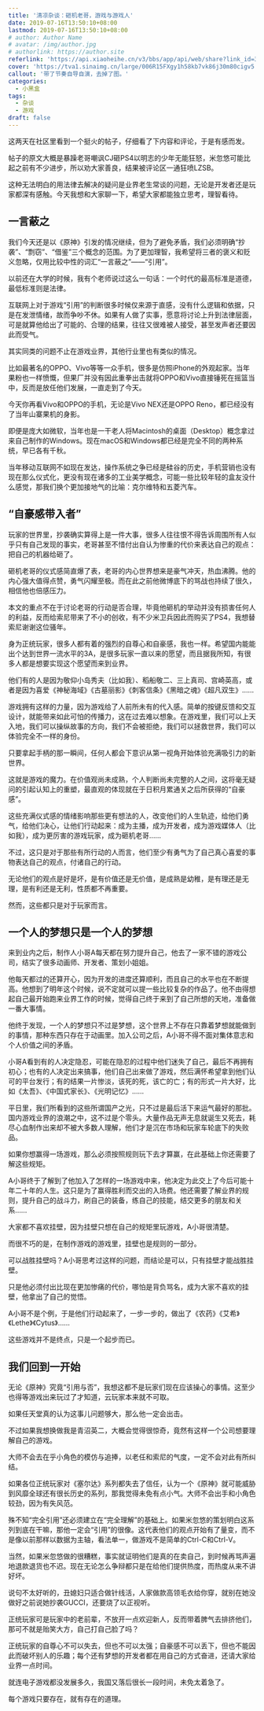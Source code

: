 ```yaml
---
title: '清凉杂谈：砸机老哥，游戏与游戏人'
date: 2019-07-16T13:50:10+08:00
lastmod: 2019-07-16T13:50:10+08:00
# author: Author Name
# avatar: /img/author.jpg
# authorlink: https://author.site
referlink: 'https://api.xiaoheihe.cn/v3/bbs/app/api/web/share?link_id=30557031'
cover: 'https://tva1.sinaimg.cn/large/006R15FXgy1h58kb7vk86j30m80cigv5.jpg'
callout: '带了节奏自导自演，去掉了图。'
categories:
  - 小黑盒
tags:
  - 杂谈
  - 游戏
draft: false
---
```


这两天在社区里看到一个挺火的帖子，仔细看了下内容和评论，于是有感而发。

<!--more-->

帖子的原文大概是暴躁老哥嘲讽CJ砸PS4以明志的少年无能狂怒，米忽悠可能比起之前有不少进步，所以劝大家善良，结果被评论区一通狂喷LZSB。

这种无法明白的用法律去解决的疑问是业界老生常谈的问题，无论是开发者还是玩家都深有感触。今天我想和大家聊一下，希望大家都能独立思考，理智看待。

## 一言蔽之

我们今天还是以《原神》引发的情况继续，但为了避免矛盾，我们必须明确“抄袭”、“剽窃”、“借鉴”三个概念的范围。为了更加理智，我希望将三者的褒义和贬义忽略，仅用比较中性的词汇“一言蔽之”——“引用”。

以前还在大学的时候，我有个老师说过这么一句话：一个时代的最高标准是道德，最低标准则是法律。

互联网上对于游戏“引用”的判断很多时候仅来源于直感，没有什么逻辑和依据，只是在发泄情绪，故而争吵不休。如果有人做了实事，愿意将讨论上升到法律层面，可是就算他给出了可能的、合理的结果，往往又很难被人接受，甚至发声者还要因此而受气。

其实同类的问题不止在游戏业界，其他行业里也有类似的情况。

比如最著名的OPPO、Vivo等等一众手机，很多是仿照iPhone的外观起家。当年果粉也一样愤慨，但果厂并没有因此重拳出击就将OPPO和Vivo直接锤死在摇篮当中，反而是放任他们发展，一直走到了今天。

今天你再看Vivo和OPPO的手机，无论是Vivo NEX还是OPPO Reno，都已经没有了当年山寨果机的身影。

即便是庞大如微软，当年也是一干老人将Macintosh的桌面（Desktop）概念拿过来自己制作的Windows。现在macOS和Windows都已经是完全不同的两种系统，早已各有千秋。

当年移动互联网不如现在发达，操作系统之争已经是硅谷的历史，手机营销也没有现在那么仪式化，更没有现在诸多的工业美学概念，可能一些比较年轻的盒友没什么感觉，那我们换个更加接地气的比喻：克尔维特和五菱汽车。

## “自豪感带入者”

玩家的世界里，抄袭确实算得上是一件大事，很多人往往恨不得告诉周围所有人似乎只有自己发现的事实，老哥甚至不惜付出自认为惨重的代价来表达自己的观点：把自己的机器给砸了。

砸机老哥的仪式感简直爆了表，老哥的内心世界想来是豪气冲天，热血沸腾。他的内心强大值得点赞，勇气闪耀至极。而在此之前他微博底下的骂战也持续了很久，相信他也倍感压力。

本文的重点不在于讨论老哥的行动是否合理，毕竟他砸机的举动并没有损害任何人的利益，反而给索尼带来了不小的创收，有不少米卫兵因此而购买了PS4，我想替索尼谢谢这位骚年。

身为正统玩家，很多人都有着的强烈的自尊心和自豪感，我也一样。希望国内能能出个达到世界一流水平的3A，是很多玩家一直以来的愿望，而且据我所知，有很多人都是想要实现这个愿望而来到业界。

他们有的人是因为敬仰小岛秀夫（比如我）、稻船敬二、三上真司、宫崎英高，或者是因为喜爱《神秘海域》《古墓丽影》《刺客信条》《黑暗之魂》《超凡双生》……

游戏拥有这样的力量，因为游戏给了人前所未有的代入感。简单的按键反馈和交互设计，就能带来如此可怕的传播力，这在过去难以想象。在游戏里，我们可以上天入地，我们可以操纵故事的方向，我们不会被拒绝，我们可以拯救世界，我们可以体验完全不一样的身份。

只要拿起手柄的那一瞬间，任何人都会下意识从第一视角开始体验充满吸引力的新世界。

这就是游戏的魔力。在价值观尚未成熟，个人判断尚未完整的人之间，这将毫无疑问的引起认知上的重塑，最直观的体现就在于日积月累通关之后所获得的“自豪感”。

这些充满仪式感的情绪影响那些更有想法的人，改变他们的人生轨迹，给他们勇气，给他们决心，让他们行动起来：成为主播，成为开发者，成为游戏媒体人（比如我），成为更厉害的游戏玩家，成为砸机老哥……

不过，这只是对于那些有所行动的人而言，他们至少有勇气为了自己真心喜爱的事物表达自己的观点，付诸自己的行动。

无论他们的观点是好是坏，是有价值还是无价值，是成熟是幼稚，是有理还是无理，是有利还是无利，性质都不再重要。

然而，这些都只是对于玩家而言。

## 一个人的梦想只是一个人的梦想

来到业内之后，制作人小哥A每天都在努力提升自己，他去了一家不错的游戏公司，结实了很多动画师、开发者、策划小姐姐。

他每天都过的还算开心，因为开发的进度还算顺利，而且自己的水平也在不断提高。他想到了明年这个时候，说不定就可以提一些比较复杂的作品了。他不由得想起自己最开始跑来业界工作的时候，觉得自己终于来到了自己所想的天地，准备做一番大事情。

他终于发现，一个人的梦想只不过是梦想，这个世界上不存在只靠着梦想就能做到的事情，那种东西只存在于动画里。加入公司之后，A小哥不得不面对集体意志和个人价值之间的矛盾。

小哥A看到有的人决定隐忍，可能在隐忍的过程中他们迷失了自己，最后不再拥有初心；也有的人决定出来搞事，他们自己出来做了游戏，然后满怀希望拿到他们认可的平台发行；有的结果一片惨淡，该死的死，该亡的亡；有的形式一片大好，比如《太吾》、《中国式家长》、《光明记忆》……

平日里，我们所看到的这些所谓国产之光，只不过是最后活下来运气最好的那批。国内游戏业界的浪潮之中，这不过是个零头。大量作品无声无息就诞生又死去，耗尽心血制作出来却不被大多数人理解，他们才是沉在市场和玩家车轮底下的失败品。

如果你想赢得一场游戏，那么必须按照规则玩下去才算赢，在此基础上你还需要了解这些规矩。

A小哥终于了解到了他加入了怎样的一场游戏中来，他决定为此交上了今后可能十年二十年的人生。这只是为了赢得胜利而交出的入场费。他还需要了解业界的规则，提升自己的战斗力，刷自己的装备，练自己的技能，结交更多的朋友和关系……

大家都不喜欢挂壁，因为挂壁只想在自己的规矩里玩游戏，A小哥很清楚。

而很不巧的是，在制作游戏的游戏里，挂壁也是规则的一部分。

可以战胜挂壁吗？A小哥思考过这样的问题，而结论是可以，只有挂壁才能战胜挂壁。

只是他必须付出比现在更加惨痛的代价，哪怕是背负骂名，成为大家不喜欢的挂壁，他拿出了自己的觉悟。

A小哥不是个例，于是他们行动起来了，一步一步的，做出了《农药》《艾希》《Lethe》《Cytus》……

这些游戏并不是终点，只是一个起步而已。

## 我们回到一开始

无论《原神》究竟“引用与否”，我想这都不是玩家们现在应该操心的事情。这至少也得等游戏出来玩过了才知道，云玩家本来就不可取。

如果任天堂真的认为这事儿问题够大，那么他一定会出击。

不过如果我想换做我是青沼英二，大概会觉得很惊奇，竟然有这样一个公司想要理解自己的游戏。

大师不会去在乎小角色的模仿与追捧，以老任和索尼的气度，一定不会对此有所纠结。

如果各位正统玩家对《塞尔达》系列都失去了信任，认为一个《原神》就可能威胁到风靡全球还有很长历史的系列，那我觉得未免有点小气。大师不会出手和小角色较劲，因为有失风范。

殊不知“完全引用”还必须建立在“完全理解”的基础上。如果米忽悠的策划明白这系列到底在干嘛，那他一定会“引用”的很像。这代表他们的观点开始有了量变，而不是像以前那样以数据为主轴，看法单一，做游戏不是简单的Ctrl-C和Ctrl-V。

当然，如果米忽悠做的很糟糕，事实就证明他们是真的在卖自己，到时候再骂声遍地退款退货也不迟。现在无论怎么争辩都只是在给他们提供热度，而热度从来不讲好坏。

说句不太好听的，丑媳妇只适合做针线活，人家做款高领毛衣给你穿，就别在她没做好之前说她抄袭GUCCI，还要烧了以正视听。

正统玩家可是玩家中的老前辈，不放开一点欢迎新人，反而带着脾气去排挤他们，那可不就是贻笑大方，自己打自己脸了吗？

正统玩家的自尊心不可以失去，但也不可以太强；自豪感不可以丢下，但也不能因此而破坏别人的乐趣；每个还有梦想的开发者都在用自己的方式奋进，还请大家给业界一点时间。

就连电子游戏都没发展多久，我国又落后很长一段时间，未免太着急了。

每个游戏只要存在，就有存在的道理。
